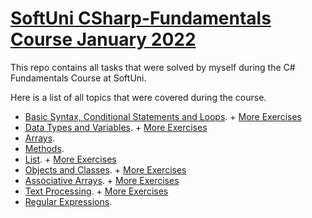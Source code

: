 # [SoftUni CSharp-Fundamentals Course January 2022](https://softuni.bg/trainings/3606/programming-fundamentals-with-csharp-january-2022#lesson-36198)
This repo contains all tasks that were solved by myself during the C# Fundamentals Course at SoftUni.

Here is a list of all topics that were covered during the course.
* [Basic Syntax, Conditional Statements and Loops](https://github.com/st-iliev/CSharp-Fundamentals/tree/main/Basic%20Syntax%2C%20Conditional%20Statements%20and%20Loops%20-%20Exercise). + [More Exercises](https://github.com/st-iliev/CSharp-Fundamentals/tree/main/Basic%20Syntax%2C%20Conditional%20Statements%20and%20Loops%20-%20More%20Exercise)
* [Data Types and Variables](https://github.com/st-iliev/CSharp-Fundamentals/tree/main/Data%20Types%20and%20Variables%20-%20Exercise). + [More Exercises](https://github.com/st-iliev/CSharp-Fundamentals/tree/main/Data%20Types%20and%20Variables%20-%20More%20Exercise)
* [Arrays](https://github.com/st-iliev/CSharp-Fundamentals/tree/main/Arrays%20-%20Exercise).
* [Methods](https://github.com/st-iliev/CSharp-Fundamentals/tree/main/Methods%20-%20Exercise).
* [List](https://github.com/st-iliev/CSharp-Fundamentals/tree/main/Lists%20-%20Exercise). + [More Exercises](https://github.com/st-iliev/CSharp-Fundamentals/tree/main/Lists%20-%20More%20Exercise)
* [Objects and Classes](https://github.com/st-iliev/CSharp-Fundamentals/tree/main/Objects%20and%20Classes%20-%20Exercise). + [More Exercises](https://github.com/st-iliev/CSharp-Fundamentals/tree/main/Objects%20and%20Classes%20-%20More%20Exercise)
* [Associative Arrays](https://github.com/st-iliev/CSharp-Fundamentals/tree/main/Associative%20Arrays%20-%20Exercise). + [More Exercises](https://github.com/st-iliev/CSharp-Fundamentals/tree/main/Associative%20Arrays%20-%20More%20Exercise)
* [Text Processing](https://github.com/st-iliev/CSharp-Fundamentals/tree/main/Text%20Processing%20-%20Exercise). + [More Exercises](https://github.com/st-iliev/CSharp-Fundamentals/tree/main/Text%20Processing%20-%20More%20Exercise)
* [Regular Expressions](https://github.com/st-iliev/CSharp-Fundamentals/tree/main/Regular%20Expressions%20-%20Exercise).
